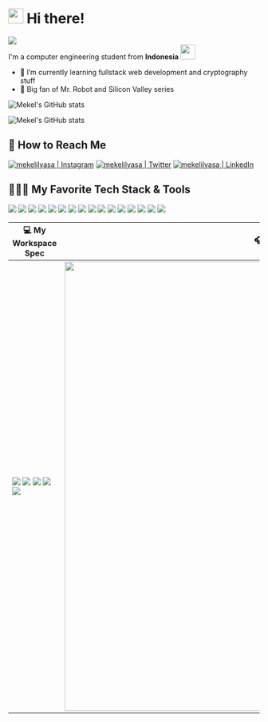 # <img src="https://emojis.slackmojis.com/emojis/images/1603705805/11110/crewmate.gif?1603705805" width="30"/> Hi there!

<img src="https://media1.tenor.com/images/414acf7521f2621a23ead561a0145747/tenor.gif?itemid=5518462"></br>
I'm a computer engineering student from **Indonesia** <img src="https://emojis.slackmojis.com/emojis/images/1562883039/5948/bongo_blob.gif?1562883039" width="30" />

- 🌈 I’m currently learning fullstack web development and cryptography stuff
- 🐳 Big fan of Mr. Robot and Silicon Valley series

![Mekel's GitHub stats](https://github-readme-stats.vercel.app/api?username=retr00exe&show_icons=true&theme=tokyonight)

![Mekel's GitHub stats](https://github-readme-stats.vercel.app/api/top-langs/?username=retr00exe&layout=compact&theme=tokyonight)

## 👀 How to Reach Me

[<img alt="mekelilyasa | Instagram" src="https://img.shields.io/badge/instagram-%23E4405F.svg?&style=for-the-badge&logo=instagram&logoColor=white" />][instagram]
[<img alt="mekelilyasa | Twitter" src="https://img.shields.io/badge/twitter-%231DA1F2.svg?&style=for-the-badge&logo=twitter&logoColor=white" />][twitter]
[<img alt="mekelilyasa | LinkedIn" src="https://img.shields.io/badge/linkedin-%230077B5.svg?&style=for-the-badge&logo=linkedin&logoColor=white" />][linkedin]
<br/>

## 👩🏻‍💻 My Favorite Tech Stack & Tools

<img src="https://img.shields.io/badge/html5%20-%23E34F26.svg?&style=for-the-badge&logo=html5&logoColor=white"/> <img src="https://img.shields.io/badge/css3%20-%231572B6.svg?&style=for-the-badge&logo=css3&logoColor=white"/> <img src="https://img.shields.io/badge/Sass-CC6699?style=for-the-badge&logo=sass&logoColor=white" /> <img src="https://img.shields.io/badge/javascript-%23F7DF1E.svg?&style=for-the-badge&logo=javascript&logoColor=black"/> <img src="https://img.shields.io/badge/TypeScript-007ACC?style=for-the-badge&logo=typescript&logoColor=white" /> <img src="https://img.shields.io/badge/node.js%20-%2343853D.svg?&style=for-the-badge&logo=node.js&logoColor=white"/> <img src="https://img.shields.io/badge/MongoDB-%234ea94b.svg?&style=for-the-badge&logo=mongodb&logoColor=white"/> <img src="https://img.shields.io/badge/react%20-%2361DAFB.svg?&style=for-the-badge&logo=react&logoColor=black"/> <img src="https://img.shields.io/badge/python-%233776AB.svg?&style=for-the-badge&logo=python&logoColor=white"/> <img src="https://img.shields.io/badge/django%20-%23092E20.svg?&style=for-the-badge&logo=django&logoColor=white"/> <img src="https://img.shields.io/badge/c%20-%2300599C.svg?&style=for-the-badge&logo=c&logoColor=white"/> <img src="https://img.shields.io/badge/c++%20-%2300599C.svg?&style=for-the-badge&logo=c%2B%2B&logoColor=white"/> <img src="https://img.shields.io/badge/java-%23ED8B00.svg?&style=for-the-badge&logo=java&logoColor=white"/> <img src="https://img.shields.io/badge/go-%2300ADD8.svg?&style=for-the-badge&logo=go&logoColor=white"/> <img src="https://img.shields.io/badge/git-%23F05032.svg?&style=for-the-badge&logo=git&logoColor=white"> <img src="https://img.shields.io/badge/arduino-%2300979D.svg?&style=for-the-badge&logo=arduino&logoColor=white">
<br />

| 💻 My Workspace Spec                                                                                                                                                                                                                                                                                                                                                                                                                                                                                                                                                                                                       | 🎧 Spotify Playing                                                                                                                                   |
| -------------------------------------------------------------------------------------------------------------------------------------------------------------------------------------------------------------------------------------------------------------------------------------------------------------------------------------------------------------------------------------------------------------------------------------------------------------------------------------------------------------------------------------------------------------------------------------------------------------------------- | ---------------------------------------------------------------------------------------------------------------------------------------------------- |
| <img src="https://img.shields.io/badge/nvidia-gtx1050-%2376B900.svg?&style=for-the-badge&logo=nvidia&logoColor=white"/> <img src="https://img.shields.io/badge/intel-core%20i5%208th-%230071C5.svg?&style=for-the-badge&logo=intel&logoColor=white"/> <img src="https://img.shields.io/badge/windows-asus%20TUF%20fx504-%230078D6.svg?&style=for-the-badge&logo=windows&logoColor=white"/> <img src="https://img.shields.io/badge/ubuntu-%23E95420.svg?&style=for-the-badge&logo=ubuntu&logoColor=white"/> <img src="https://img.shields.io/badge/debian-%23A81D33.svg?&style=for-the-badge&logo=debian&logoColor=white"/> | [<img src="https://spotify-github-profile-6d72orq3n.vercel.app/api/spotify" width="900" />](https://open.spotify.com/user/21vdiiblmc6lv5b4bacgqulqi) |

[twitter]: https://twitter.com/mekelilyasa3
[instagram]: https://instagram.com/mekelilyasa
[linkedin]: https://linkedin.com/in/mekelilyasa
